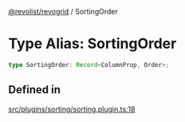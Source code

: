 [@revolist/revogrid](README.md) / SortingOrder

# Type Alias: SortingOrder

```ts
type SortingOrder: Record<ColumnProp, Order>;
```

## Defined in

[src/plugins/sorting/sorting.plugin.ts:18](https://github.com/revolist/revogrid/blob/cef5db5acf21deb63962d633ec5e3d088dfc6c5b/src/plugins/sorting/sorting.plugin.ts#L18)
